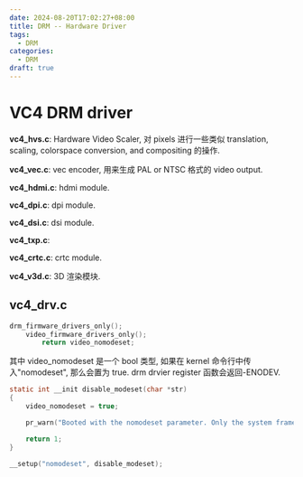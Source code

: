 ```yaml
---
date: 2024-08-20T17:02:27+08:00
title: DRM -- Hardware Driver
tags:
  - DRM
categories:
  - DRM
draft: true
---
```


# VC4 DRM driver

**vc4_hvs.c**: Hardware Video Scaler, 对 pixels 进行一些类似 translation, scaling, colorspace conversion, and compositing 的操作.

**vc4_vec.c**: vec encoder, 用来生成 PAL or NTSC 格式的 video output.

**vc4_hdmi.c**: hdmi module.

**vc4_dpi.c**: dpi module.

**vc4_dsi.c**: dsi module.

**vc4_txp.c**:

**vc4_crtc.c**: crtc module.

**vc4_v3d.c**: 3D 渲染模块.

## vc4_drv.c

```c
drm_firmware_drivers_only();
	video_firmware_drivers_only();
		return video_nomodeset;
```

其中 video_nomodeset 是一个 bool 类型, 如果在 kernel 命令行中传入"nomodeset", 那么会置为 true.
drm drvier register 函数会返回-ENODEV.

```c
static int __init disable_modeset(char *str)
{
	video_nomodeset = true;

	pr_warn("Booted with the nomodeset parameter. Only the system framebuffer will be available\n");

	return 1;
}

__setup("nomodeset", disable_modeset);
```
